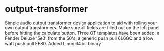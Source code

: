 # output-transformer
Simple audio output transformer design application to aid with rolling your own output transformers.
Make sure all fields are filled out on the left panel before hitting the calculate button.
Three OT templates have been added, a Fender Deluxe '5e3' from the 50's, a generic push pull 6L6GC and a low watt push pull EF80.
Added Linux 64 bit binary
